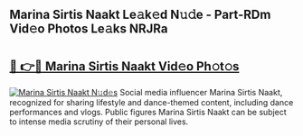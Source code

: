 ## Marina Sirtis Naakt Le𝚊k𝚎d N𝚞𝚍e - Part-RDm Vid𝚎o Photos Le𝚊ks NRJRa

# <h2><a href="http://fb6spt.evod.top/?m=Marina+Sirtis+Naakt">🔗 👉🔴 Marina Sirtis Naakt Vid𝚎o Ph𝚘t𝚘s</a></h2>

[![Marina Sirtis Naakt N𝚞d𝚎s](https://i.imgur.com/8V9OHl7.gif)](http://fb6spt.evod.top/?m=Marina+Sirtis+Naakt)
Social media influencer Marina Sirtis Naakt, recognized for sharing lifestyle and dance-themed content, including dance performances and vlogs. Public figures Marina Sirtis Naakt can be subject to intense media scrutiny of their personal lives. 
